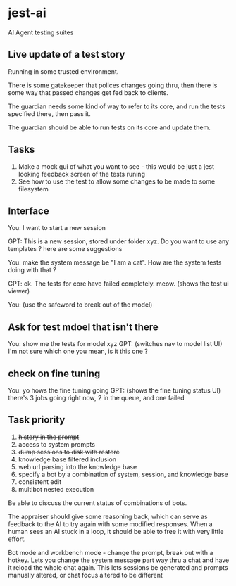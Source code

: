 # jest-ai

AI Agent testing suites

## Live update of a test story

Running in some trusted environment.

There is some gatekeeper that polices changes going thru, then there is some way that passed changes get fed back to clients.

The guardian needs some kind of way to refer to its core, and run the tests specified there, then pass it.

The guardian should be able to run tests on its core and update them.

## Tasks

1. Make a mock gui of what you want to see - this would be just a jest looking
   feedback screen of the tests runing
2. See how to use the test to allow some changes to be made to some filesystem

## Interface

You: I want to start a new session

GPT: This is a new session, stored under folder xyz. Do you want to use any templates ?
here are some suggestions

You: make the system message be "I am a cat". How are the system tests doing with that ?

GPT: ok. The tests for core have failed completely. meow. (shows the test ui viewer)

You: (use the safeword to break out of the model)

## Ask for test mdoel that isn't there

You: show me the tests for model xyz
GPT: (switches nav to model list UI) I'm not sure which one you mean, is it <link> this one ?

## check on fine tuning

You: yo hows the fine tuning going
GPT: (shows the fine tuning status UI) there's 3 jobs going right now, 2 in the queue, and one failed

## Task priority

1. ~~history in the prompt~~
2. access to system prompts
3. ~~dump sessions to disk with restore~~
4. knowledge base filtered inclusion
5. web url parsing into the knowledge base
6. specify a bot by a combination of system, session, and knowledge base
7. consistent edit
8. multibot nested execution

Be able to discuss the current status of combinations of bots.

The appraiser should give some reasoning back, which can serve as feedback to the AI to try again with some modified responses. When a human sees an AI stuck in a loop, it should be able to free it with very little effort.

Bot mode and workbench mode - change the prompt, break out with a hotkey. Lets you change the system message part way thru a chat and have it reload the whole chat again. This lets sessions be generated and prompts manually altered, or chat focus altered to be different
